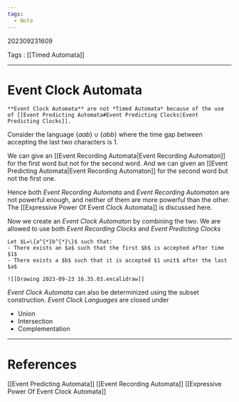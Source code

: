 ```yaml
---
tags:
  - Note
---
```

202309231609

Tags : [[Timed Automata]]

---
# Event Clock Automata

```ad-caution
**Event Clock Automata** are not *Timed Automata* because of the use of [[Event Predicting Automata#Event Predicting Clocks|Event Predicting Clocks]].
```

Consider the language $\{aab\}\cup\{abb\}$ where the time gap between accepting the last two characters is $1$.

We can give an [[Event Recording Automata|Event Recording Automaton]] for the first word but not for the second word. And we can given an [[Event Predicting Automata|Event Recording Automaton]] for the second word but not the first one.

Hence both *Event Recording Automata* and *Event Recording Automaton* are not powerful enough, and neither of them are more powerful than the other. The [[Expressive Power Of Event Clock Automata]] is discussed here.

Now we create an *Event Clock Automaton* by combining the two.
We are allowed to use both *Event Recording Clocks* and *Event Predicting Clocks*
```ad-example
Let $L=\{a^{*}b^{*}\}$ such that:
- There exists an $a$ such that the first $b$ is accepted after time $1$
- There exists a $b$ such that it is accepted $1 unit$ after the last $a$

![[Drawing 2023-09-23 16.35.03.excalidraw]]

```

*Event Clock Automata* can also be determinized using the subset construction.
*Event Clock Languages* are closed under
- Union
- Intersection
- Complementation

---
# References
[[Event Predicting Automata]]
[[Event Recording Automata]]
[[Expressive Power Of Event Clock Automata]]